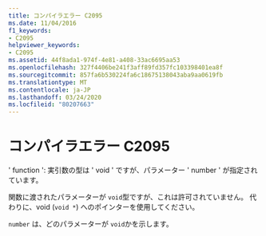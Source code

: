 ```yaml
---
title: コンパイラエラー C2095
ms.date: 11/04/2016
f1_keywords:
- C2095
helpviewer_keywords:
- C2095
ms.assetid: 44f8ada1-974f-4e81-a408-33ac6695aa53
ms.openlocfilehash: 327f4406be241f3aff89fd357fc103398401ea8f
ms.sourcegitcommit: 857fa6b530224fa6c18675138043aba9aa0619fb
ms.translationtype: MT
ms.contentlocale: ja-JP
ms.lasthandoff: 03/24/2020
ms.locfileid: "80207663"
---
```

# <a name="compiler-error-c2095"></a>コンパイラエラー C2095

' function ': 実引数の型は ' void ' ですが、パラメーター ' number ' が指定されています。

関数に渡されたパラメーターが `void`型ですが、これは許可されていません。 代わりに、void (`void *`) へのポインターを使用してください。

`number` は、どのパラメーターが `void`かを示します。
